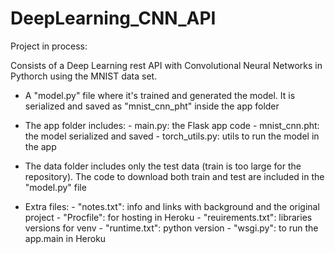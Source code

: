 # DeepLearning_CNN_API

Project in process:

Consists of a Deep Learning rest API with Convolutional Neural Networks in Pythorch using the MNIST data set.

- A "model.py" file where it's trained and generated the model. It is serialized and saved as "mnist_cnn_pht" inside the app folder

- The app folder includes: 
         - main.py: the Flask app code
         - mnist_cnn.pht: the model serialized and saved
         - torch_utils.py: utils to run the model in the app
   
  
- The data folder includes only the test data (train is too large for the repository). The code to download both train and test are included in the "model.py" file

- Extra files:
        - "notes.txt": info and links with background and the original project
        - "Procfile": for hosting in Heroku
        - "reuirements.txt": libraries versions for venv
        - "runtime.txt": python version
        - "wsgi.py": to run the app.main in Heroku
